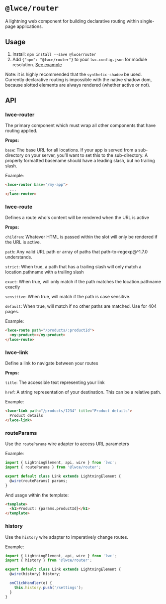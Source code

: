 # `@lwce/router`

A lightning web component for building declarative routing within
single-page applications.

## Usage

1. Install: `npm install --save @lwce/router`
2. Add `{"npm": "@lwce/router"}` to your `lwc.config.json` for module resolution. [See example](https://github.com/LWC-Essentials/router/blob/master/packages/sample-app/lwc.config.json)


Note: it is highly recommended that the `synthetic-shadow` be used.
Currently declarative routing is impossible with the native shadow dom,
because slotted elements are always rendered (whether active or not).

## API

### lwce-router
The primary component which must wrap all other components that have routing applied.

**Props:**

`base`: The base URL for all locations. If your app is served
from a sub-directory on your server, you’ll want to set this to the
sub-directory. A properly formatted basename should have a leading
slash, but no trailing slash.

Example:

```html
<lwce-router base="/my-app">
  ...
</lwce-router>
```

### lwce-route
Defines a route who's content will be rendered when the URL is active

**Props:**

`children`: Whatever HTML is passed within the slot will only be rendered if the URL is active.

`path`: Any valid URL path or array of paths that path-to-regexp@^1.7.0 understands.

`strict`: When true, a path that has a trailing slash will only match a
location.pathname with a trailing slash

`exact`: When true, will only match if the path matches the
location.pathname exactly

`sensitive`: When true, will match if the path is case sensitive.

`default`: When true, will match if no other paths are matched. Use for 404 pages.

Example:

```html
<lwce-route path="/products/:productId">
  <my-product></my-product>
</lwce-route>
```

### lwce-link
Define a link to navigate between your routes

**Props:**

`title`: The accessible text representing your link

`href`: A string representation of your destination. This can be a relative path.

Example:

```html
<lwce-link path="/products/1234" title="Product details">
  Product details
</lwce-link>
```

### routeParams
Use the `routeParams` wire adapter to access URL parameters

Example:

```js
import { LightningElement, api, wire } from 'lwc';
import { routeParams } from '@lwce/router';

export default class Link extends LightningElement {
  @wire(routeParams) params;
}
```

And usage within the template:

```html
<template>
  <h1>Product: {params.productId}</h1>
</template>
```

### history
Use the `history` wire adapter to imperatively change routes.

Example:

```js
import { LightningElement, api, wire } from 'lwc';
import { history } from '@lwce/router';

export default class Link extends LightningElement {
  @wire(history) history;

  onClickHandler(e) {
    this.history.push('/settings');
  }
}
```
